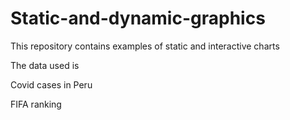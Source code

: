 # Static-and-dynamic-graphics
This repository contains examples of static and interactive charts

The data used is

Covid cases in Peru

FIFA ranking
